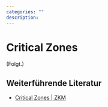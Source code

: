 ```yaml
---
categories: ""
description:
---
```


# Critical Zones

(Folgt.)

## Weiterführende Literatur

* [Critical Zones |
  ZKM](https://zkm.de/de/ausstellung/2020/05/critical-zones)

